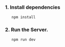 
### 1. Install dependencies
```bash
   npm install
```
### 2. Run the Server.
```bash
   npm run dev
```
